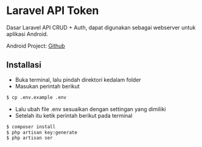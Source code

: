 # Laravel API Token
Dasar Laravel API CRUD + Auth, dapat digunakan sebagai webserver untuk aplikasi Android.

Android Project: [Github](https://github.com/ichsantrueblue/android-api-token)

## Installasi
* Buka terminal, lalu pindah direktori kedalam folder
* Masukan perintah berikut
```bash
$ cp .env.example .env
```
* Lalu ubah file .env sesuaikan dengan settingan yang dimiliki
* Setelah itu ketik perintah berikut pada terminal
```bash
$ composer install
$ php artisan key:generate
$ php artisan ser
```
